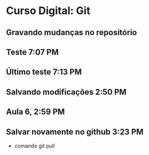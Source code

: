 # Curso Digital: Git

## Gravando mudanças no repositório

## Teste 7:07 PM

## Último teste 7:13 PM

## Salvando modificações 2:50 PM

## Aula 6, 2:59 PM

## Salvar novamente no github 3:23 PM

* comando git pull
